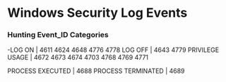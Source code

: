 # Windows Security Log Events

### Hunting Event_ID Categories

-LOG ON | 4611 4624 4648 4776 4778
LOG OFF | 4643 4779
PRIVILEGE USAGE | 4672 4673 4674 4703 4768 4769 4771

PROCESS EXECUTED | 4688
PROCESS TERMINATED | 4689
